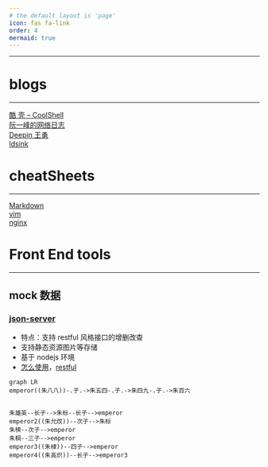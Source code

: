 ```yaml
---
# the default layout is 'page'
icon: fas fa-link
order: 4
mermaid: true
---
```


***
# blogs
---
[酷 壳 – CoolShell](https://coolshell.cn)  
[阮一峰的网络日志](https://www.ruanyifeng.com/blog/)  
[Deepin 王勇](https://manateelazycat.github.io/)  
[ldsink](https://ldsink.com/)  


# cheatSheets
---
[Markdown](https://commonmark.org/help/)  
[vim](https://vim.rtorr.com/)  
[nginx](https://github.com/SimulatedGREG/nginx-cheatsheet)  

# Front End tools
---
## mock 数据 
### [json-server](https://github.com/typicode/json-server)    
- 特点：支持 restful 风格接口的增删改查
- 支持静态资源图片等存储 
- 基于 nodejs 环境
- [怎么使用](https://juejin.cn/post/7043424909472563208)，[restful](http://ruanyifeng.com/blog/2014/05/restful_api.html)


```mermaid
graph LR
emperor((朱八八))-.子.->朱五四-.子.->朱四九-.子.->朱百六


朱雄英--长子-->朱标--长子-->emperor
emperor2((朱允炆))--次子-->朱标
朱樉--次子-->emperor
朱棡--三子-->emperor
emperor3((朱棣))--四子-->emperor
emperor4((朱高炽))--长子-->emperor3
```

